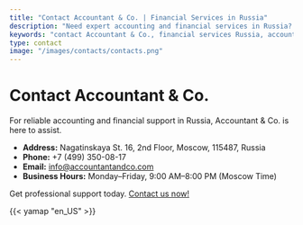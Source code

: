 ```yaml
---
title: "Contact Accountant & Co. | Financial Services in Russia"
description: "Need expert accounting and financial services in Russia? Contact Accountant & Co. at +7 (499) 350-08-17 or info@accountantandco.com today."
keywords: "contact Accountant & Co., financial services Russia, accounting support Russia"
type: contact
image: "/images/contacts/contacts.png"
---
```


# Contact Accountant & Co.

For reliable accounting and financial support in Russia, Accountant & Co. is here to assist.

- **Address:** Nagatinskaya St. 16, 2nd Floor, Moscow, 115487, Russia
- **Phone:** +7 (499) 350-08-17
- **Email:** info@accountantandco.com
- **Business Hours:** Monday–Friday, 9:00 AM–8:00 PM (Moscow Time)

Get professional support today. [Contact us now!](/contacts/)

{{< yamap "en_US" >}}